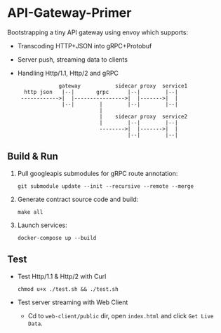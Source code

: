 # API-Gateway-Primer

Bootstrapping a tiny API gateway using envoy which supports:

- Transcoding HTTP+JSON into gRPC+Protobuf
- Server push, streaming data to clients
- Handling Http/1.1, Http/2 and gRPC

                   gateway           sidecar proxy  service1
        http json   |--|       grpc      |--|        |--|
       ------------>|  |---------------->|  |------->|  |
                    |--|        |        |--|        |--|
                                |
                                |    sidecar proxy  service2
                                |        |--|        |--|
                                -------->|  |------->|  |
                                         |--|        |--|

## Build & Run

1. Pull googleapis submodules for gRPC route annotation:

    `git submodule update --init --recursive --remote --merge`

2. Generate contract source code and build:

    `make all`

3. Launch services:

    `docker-compose up --build`

## Test

- Test Http/1.1 & Http/2 with Curl

      chmod u+x ./test.sh && ./test.sh

- Test server streaming with Web Client

  - Cd to `web-client/public` dir, open `index.html` and click `Get Live Data`.
